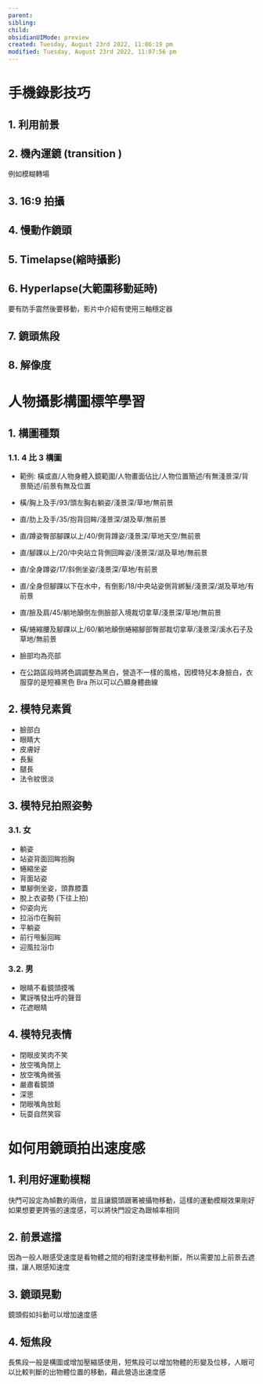 ```yaml
---
parent: 
sibling: 
child: 
obsidianUIMode: preview
created: Tuesday, August 23rd 2022, 11:06:19 pm
modified: Tuesday, August 23rd 2022, 11:07:56 pm
---
```


# 手機錄影技巧

## 1. 利用前景
## 2. 機內運鏡 (transition )
例如模糊轉場
## 3. 16:9 拍攝
## 4. 慢動作鏡頭
## 5. Timelapse(縮時攝影)
## 6. Hyperlapse(大範圍移動延時)
要有防手震然後要移動，影片中介紹有使用三軸穩定器
## 7. 鏡頭焦段
## 8. 解像度



# 人物攝影構圖標竿學習
## 1. 構圖種類
### 1.1. 4 比 3 構圖
- 範例: 橫或直/人物身體入鏡範圍/人物畫面佔比/人物位置簡述/有無淺景深/背景簡述/前景有無及位置
- 橫/胸上及手/93/頭左胸右躺姿/淺景深/草地/無前景
- 直/肋上及手/35/抱背回眸/淺景深/湖及草/無前景
- 直/蹲姿臀部腳踝以上/40/側背蹲姿/淺景深/草地天空/無前景
- 直/腳踝以上/20/中央站立背側回眸姿/淺景深/湖及草地/無前景
- 直/全身蹲姿/17/斜側坐姿/淺景深/草地/有前景
- 直/全身但腳踝以下在水中，有倒影/18/中央站姿側背綁髮/淺景深/湖及草地/有前景
- 直/臉及肩/45/躺地顛倒左側臉部入境裁切拿草/淺景深/草地/無前景
- 橫/蜷縮腰及腳踝以上/60/躺地顛倒蜷縮腳部臀部裁切拿草/淺景深/溪水石子及草地/無前景

- 臉部均為亮部
- 在公路區段時將色調調整為黑白，營造不一樣的風格，因模特兒本身臉白，衣服穿的是短褲黑色 Bra 所以可以凸顯身體曲線

## 2. 模特兒素質
- 臉部白
- 眼睛大
- 皮膚好
- 長髮
- 腿長
- 法令紋很淡
## 3. 模特兒拍照姿勢
### 3.1. 女
- 躺姿
- 站姿背面回眸抱胸
- 蜷縮坐姿
- 背面站姿
- 單腳側坐姿，頭靠膝蓋
- 脫上衣姿勢 (下往上拍)
- 仰姿向光
- 拉浴巾在胸前
- 平躺姿
- 前行甩髮回眸
- 迎風拉浴巾
### 3.2. 男
- 眼睛不看鏡頭摸嘴
- 驚訝嘴發出呼的聲音
- 花遮眼睛
## 4. 模特兒表情
- 閉眼皮笑肉不笑
- 放空嘴角閉上
- 放空嘴角微張
- 嚴肅看鏡頭
- 深思
- 閉眼嘴角放鬆
- 玩耍自然笑容


# 如何用鏡頭拍出速度感 
## 1. 利用好運動模糊
快門可設定為幀數的兩倍，並且讓鏡頭跟著被攝物移動，這樣的運動模糊效果剛好
如果想要更誇張的速度感，可以將快門設定為跟幀率相同
## 2. 前景遮擋
因為一般人眼感受速度是看物體之間的相對速度移動判斷，所以需要加上前景去遮擋，讓人眼感知速度
## 3. 鏡頭晃動
鏡頭假如抖動可以增加速度感
## 4. 短焦段
長焦段一般是構圖或增加壓縮感使用，短焦段可以增加物體的形變及位移，人眼可以比較判斷的出物體位置的移動，藉此營造出速度感